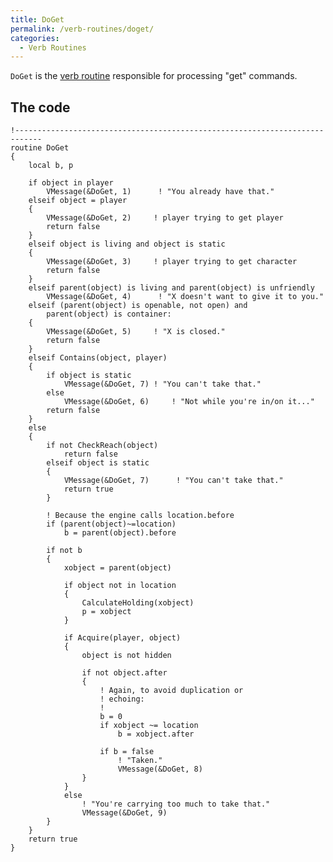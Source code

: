 ```yaml
---
title: DoGet
permalink: /verb-routines/doget/
categories: 
  - Verb Routines
---
```


`DoGet` is the [verb routine](/verb-routines/)
responsible for processing "get" commands.

## The code

    !----------------------------------------------------------------------------
    routine DoGet
    {
        local b, p

        if object in player
            VMessage(&DoGet, 1)      ! "You already have that."
        elseif object = player
        {
            VMessage(&DoGet, 2)     ! player trying to get player
            return false
        }
        elseif object is living and object is static
        {
            VMessage(&DoGet, 3)     ! player trying to get character
            return false
        }
        elseif parent(object) is living and parent(object) is unfriendly
            VMessage(&DoGet, 4)      ! "X doesn't want to give it to you."
        elseif (parent(object) is openable, not open) and
            parent(object) is container:
        {
            VMessage(&DoGet, 5)     ! "X is closed."
            return false
        }
        elseif Contains(object, player)
        {
            if object is static
                VMessage(&DoGet, 7) ! "You can't take that."
            else
                VMessage(&DoGet, 6)     ! "Not while you're in/on it..."
            return false
        }
        else
        {
            if not CheckReach(object)
                return false
            elseif object is static
            {
                VMessage(&DoGet, 7)      ! "You can't take that."
                return true
            }

            ! Because the engine calls location.before
            if (parent(object)~=location)
                b = parent(object).before

            if not b
            {
                xobject = parent(object)

                if object not in location
                {
                    CalculateHolding(xobject)
                    p = xobject
                }

                if Acquire(player, object)
                {
                    object is not hidden

                    if not object.after
                    {
                        ! Again, to avoid duplication or
                        ! echoing:
                        !
                        b = 0
                        if xobject ~= location
                            b = xobject.after

                        if b = false
                            ! "Taken."
                            VMessage(&DoGet, 8)
                    }
                }
                else
                    ! "You're carrying too much to take that."
                    VMessage(&DoGet, 9)
            }
        }
        return true
    }
